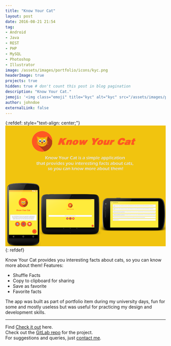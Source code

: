 ```yaml
---
title: "Know Your Cat"
layout: post
date: 2016-08-21 21:54
tag: 
- Android
- Java
- REST
- PHP
- MySQL
- Photoshop
- Illustrator
image: /assets/images/portfolio/icons/kyc.png
headerImage: true
projects: true
hidden: true # don't count this post in blog pagination
description: "Know Your Cat."
jemoji: '<img class="emoji" title="kyc" alt="kyc" src="/assets/images/portfolio/icons/kyc.png" height="20" width="20" align="absmiddle">'
author: johndoe
externalLink: false
---
```


{:refdef: style="text-align: center;"}
![Screenshot](/assets/images/portfolio/kyc.png)
{: refdef}

Know Your Cat provides you interesting facts about cats, so you can know more about them!
Features:

- Shuffle Facts
- Copy to clipboard for sharing
- Save as favorite
- Favorite facts

The app was built as part of portfolio item during my university days, fun for some and mostly useless but was useful for practicing my design and development skills.


---

Find [Check it out](https://play.google.com/store/apps/details?id=com.zuhaibahmad.knowyourcat) here.<br />
Check out the [GitLab repo](https://gitlab.com/open-code/Know-Your-Cat) for the project.<br />
For suggestions and queries, just [contact me](http://linkedin.com/in/xuhaibahmad).
